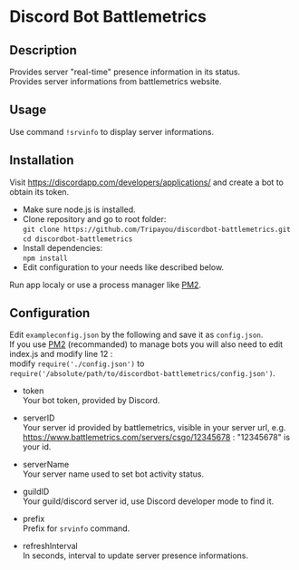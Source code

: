 # Discord Bot Battlemetrics

## Description

Provides server "real-time" presence information in its status.</br>
Provides server informations from battlemetrics website.

## Usage

Use command `!srvinfo` to display server informations.

## Installation

Visit https://discordapp.com/developers/applications/ and create a bot to obtain its token.</br>
- Make sure node.js is installed.</br>
- Clone repository and go to root folder:</br>
`git clone https://github.com/Tripayou/discordbot-battlemetrics.git`</br>
`cd discordbot-battlemetrics`</br>
- Install dependencies:</br>
`npm install`
- Edit configuration to your needs like described below.

Run app localy or use a process manager like [PM2](https://pm2.keymetrics.io/).

## Configuration

Edit `exampleconfig.json` by the following and save it as `config.json`.</br>
If you use [PM2](https://pm2.keymetrics.io/) (recommanded) to manage bots you will also need to edit index.js and modify line 12 :</br>
modify `require('./config.json')` to `require('/absolute/path/to/discordbot-battlemetrics/config.json')`.

- token</br>
Your bot token, provided by Discord.

- serverID</br>
Your server id provided by battlemetrics, visible in your server url, e.g. https://www.battlemetrics.com/servers/csgo/12345678 : "12345678" is your id.

- serverName</br>
Your server name used to set bot activity status.

- guildID</br>
Your guild/discord server id, use Discord developer mode to find it.

- prefix</br>
Prefix for `srvinfo` command.

- refreshInterval</br>
In seconds, interval to update server presence informations.
